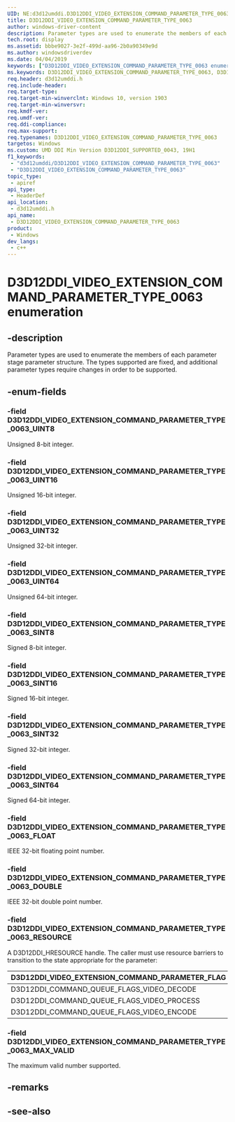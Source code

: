 ```yaml
---
UID: NE:d3d12umddi.D3D12DDI_VIDEO_EXTENSION_COMMAND_PARAMETER_TYPE_0063
title: D3D12DDI_VIDEO_EXTENSION_COMMAND_PARAMETER_TYPE_0063
author: windows-driver-content
description: Parameter types are used to enumerate the members of each parameter stage parameter structure.
tech.root: display
ms.assetid: bbbe9027-3e2f-499d-aa96-2b0a90349e9d
ms.author: windowsdriverdev
ms.date: 04/04/2019
keywords: ["D3D12DDI_VIDEO_EXTENSION_COMMAND_PARAMETER_TYPE_0063 enumeration"]
ms.keywords: D3D12DDI_VIDEO_EXTENSION_COMMAND_PARAMETER_TYPE_0063, D3D12DDI_VIDEO_EXTENSION_COMMAND_PARAMETER_TYPE_0063,
req.header: d3d12umddi.h
req.include-header: 
req.target-type: 
req.target-min-winverclnt: Windows 10, version 1903
req.target-min-winversvr: 
req.kmdf-ver: 
req.umdf-ver: 
req.ddi-compliance: 
req.max-support: 
req.typenames: D3D12DDI_VIDEO_EXTENSION_COMMAND_PARAMETER_TYPE_0063
targetos: Windows
ms.custom: UMD DDI Min Version D3D12DDI_SUPPORTED_0043, 19H1
f1_keywords:
 - "d3d12umddi/D3D12DDI_VIDEO_EXTENSION_COMMAND_PARAMETER_TYPE_0063"
 - "D3D12DDI_VIDEO_EXTENSION_COMMAND_PARAMETER_TYPE_0063"
topic_type:
 - apiref
api_type:
 - HeaderDef
api_location:
 - d3d12umddi.h
api_name:
 - D3D12DDI_VIDEO_EXTENSION_COMMAND_PARAMETER_TYPE_0063
product:
 - Windows
dev_langs:
 - c++
---
```


# D3D12DDI_VIDEO_EXTENSION_COMMAND_PARAMETER_TYPE_0063 enumeration

## -description

Parameter types are used to enumerate the members of each parameter stage parameter structure. The types supported are fixed, and additional parameter types require changes in order to be supported.

## -enum-fields

### -field D3D12DDI_VIDEO_EXTENSION_COMMAND_PARAMETER_TYPE_0063_UINT8

Unsigned 8-bit integer.

### -field D3D12DDI_VIDEO_EXTENSION_COMMAND_PARAMETER_TYPE_0063_UINT16

Unsigned 16-bit integer.

### -field D3D12DDI_VIDEO_EXTENSION_COMMAND_PARAMETER_TYPE_0063_UINT32

Unsigned 32-bit integer.

### -field D3D12DDI_VIDEO_EXTENSION_COMMAND_PARAMETER_TYPE_0063_UINT64

Unsigned 64-bit integer.

### -field D3D12DDI_VIDEO_EXTENSION_COMMAND_PARAMETER_TYPE_0063_SINT8

Signed 8-bit integer.

### -field D3D12DDI_VIDEO_EXTENSION_COMMAND_PARAMETER_TYPE_0063_SINT16

Signed 16-bit integer.

### -field D3D12DDI_VIDEO_EXTENSION_COMMAND_PARAMETER_TYPE_0063_SINT32

Signed 32-bit integer.

### -field D3D12DDI_VIDEO_EXTENSION_COMMAND_PARAMETER_TYPE_0063_SINT64

Signed 64-bit integer.

### -field D3D12DDI_VIDEO_EXTENSION_COMMAND_PARAMETER_TYPE_0063_FLOAT

IEEE 32-bit floating point number.

### -field D3D12DDI_VIDEO_EXTENSION_COMMAND_PARAMETER_TYPE_0063_DOUBLE

IEEE 32-bit double point number.

### -field D3D12DDI_VIDEO_EXTENSION_COMMAND_PARAMETER_TYPE_0063_RESOURCE

A D3D12DDI_HRESOURCE handle. The caller must use resource barriers to transition to the state appropriate for the parameter:

|D3D12DDI_VIDEO_EXTENSION_COMMAND_PARAMETER_FLAG|Read|Write|
|---|---|---|
|D3D12DDI_COMMAND_QUEUE_FLAGS_VIDEO_DECODE|D3D12DDI_RESOURCE_STATE_VIDEO_DECODE_READ|D3D12DDI_RESOURCE_STATE_VIDEO_DECODE_WRITE|
|D3D12DDI_COMMAND_QUEUE_FLAGS_VIDEO_PROCESS|D3D12DDI_RESOURCE_STATE_VIDEO_PROCESS_READ|D3D12DDI_RESOURCE_STATE_VIDEO_PROCESS_WRITE|
|D3D12DDI_COMMAND_QUEUE_FLAGS_VIDEO_ENCODE|D3D12DDI_RESOURCE_STATE_VIDEO_ENCODE_READ|D3D12DDI_RESOURCE_STATE_VIDEO_ENCODE_WRITE|

### -field D3D12DDI_VIDEO_EXTENSION_COMMAND_PARAMETER_TYPE_0063_MAX_VALID

The maximum valid number supported.

## -remarks

## -see-also

